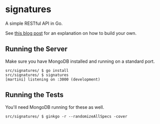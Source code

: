 # signatures

A simple RESTful API in Go.

See [this blog post](http://modocache.svbtle.com/restful-go) for an explanation on how to build your own.

## Running the Server

Make sure you have MongoDB installed and running on a standard port.

```
src/signatures/ $ go install
src/signatures/ $ signatures
[martini] listening on :3000 (development)
```

## Running the Tests

You'll need MongoDB running for these as well.

```
src/signatures/ $ ginkgo -r --randomizeAllSpecs -cover
```
